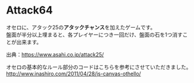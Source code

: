 # Attack64
オセロに、アタック25の**アタックチャンス**を加えたゲームです。  
盤面が半分以上埋まると、各プレイヤーにつき一回だけ、盤面の石を1つ消すことが出来ます。
  
出典：https://www.asahi.co.jp/attack25/  
  
オセロの基本的なルール部分のコードはこちらを参考にさせていただきました。  
http://www.inashiro.com/2011/04/28/js-canvas-othello/